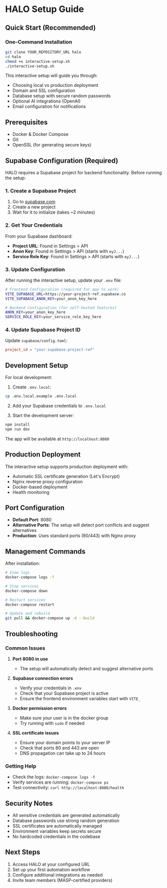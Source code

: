 # HALO Setup Guide

## Quick Start (Recommended)

### One-Command Installation
```bash
git clone YOUR_REPOSITORY_URL halo
cd halo
chmod +x interactive-setup.sh
./interactive-setup.sh
```

This interactive setup will guide you through:
- Choosing local vs production deployment
- Domain and SSL configuration
- Database setup with secure random passwords
- Optional AI integrations (OpenAI)
- Email configuration for notifications

## Prerequisites

- Docker & Docker Compose
- Git
- OpenSSL (for generating secure keys)

## Supabase Configuration (Required)

HALO requires a Supabase project for backend functionality. Before running the setup:

### 1. Create a Supabase Project
1. Go to [supabase.com](https://supabase.com)
2. Create a new project
3. Wait for it to initialize (takes ~2 minutes)

### 2. Get Your Credentials
From your Supabase dashboard:
- **Project URL**: Found in Settings > API
- **Anon Key**: Found in Settings > API (starts with `eyJ...`)
- **Service Role Key**: Found in Settings > API (starts with `eyJ...`)

### 3. Update Configuration
After running the interactive setup, update your `.env` file:

```bash
# Frontend Configuration (required for app to work)
VITE_SUPABASE_URL=https://your-project-ref.supabase.co
VITE_SUPABASE_ANON_KEY=your_anon_key_here

# Backend Configuration (for self-hosted features)
ANON_KEY=your_anon_key_here
SERVICE_ROLE_KEY=your_service_role_key_here
```

### 4. Update Supabase Project ID
Update `supabase/config.toml`:
```toml
project_id = "your-supabase-project-ref"
```

## Development Setup

For local development:

1. Create `.env.local`:
```bash
cp .env.local.example .env.local
```

2. Add your Supabase credentials to `.env.local`

3. Start the development server:
```bash
npm install
npm run dev
```

The app will be available at `http://localhost:8080`

## Production Deployment

The interactive setup supports production deployment with:
- Automatic SSL certificate generation (Let's Encrypt)
- Nginx reverse proxy configuration
- Docker-based deployment
- Health monitoring

## Port Configuration

- **Default Port**: 8080
- **Alternative Ports**: The setup will detect port conflicts and suggest alternatives
- **Production**: Uses standard ports (80/443) with Nginx proxy

## Management Commands

After installation:

```bash
# View logs
docker-compose logs -f

# Stop services
docker-compose down

# Restart services
docker-compose restart

# Update and rebuild
git pull && docker-compose up -d --build
```

## Troubleshooting

### Common Issues

1. **Port 8080 in use**
   - The setup will automatically detect and suggest alternative ports

2. **Supabase connection errors**
   - Verify your credentials in `.env`
   - Check that your Supabase project is active
   - Ensure the frontend environment variables start with `VITE_`

3. **Docker permission errors**
   - Make sure your user is in the docker group
   - Try running with `sudo` if needed

4. **SSL certificate issues**
   - Ensure your domain points to your server IP
   - Check that ports 80 and 443 are open
   - DNS propagation can take up to 24 hours

### Getting Help

- Check the logs: `docker-compose logs -f`
- Verify services are running: `docker-compose ps`
- Test connectivity: `curl http://localhost:8080/health`

## Security Notes

- All sensitive credentials are generated automatically
- Database passwords use strong random generation
- SSL certificates are automatically managed
- Environment variables keep secrets secure
- No hardcoded credentials in the codebase

## Next Steps

1. Access HALO at your configured URL
2. Set up your first automation workflow
3. Configure additional integrations as needed
4. Invite team members (MASP-certified providers)